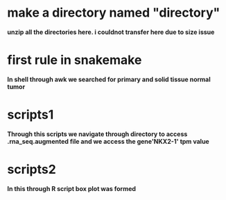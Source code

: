 

# make a directory named  "directory"

**unzip all the directories here. i couldnot transfer here due to size issue**

# first rule in snakemake

**In shell through awk we searched for primary and solid tissue normal tumor**

# scripts1

**Through this scripts we navigate through directory to access .rna_seq.augmented file and we access the gene'NKX2-1' tpm value**

# scripts2

**In this through R script box plot was formed**

